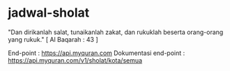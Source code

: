 # jadwal-sholat

"Dan dirikanlah salat, tunaikanlah zakat, dan rukuklah beserta orang-orang yang rukuk." [ Al Baqarah : 43 ]

End-point             : https://api.myquran.com
Dokumentasi end-point : https://api.myquran.com/v1/sholat/kota/semua
